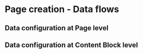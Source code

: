 # Page creation - Data flows 

## Data configuration at Page level

## Data configuration at Content Block level 



